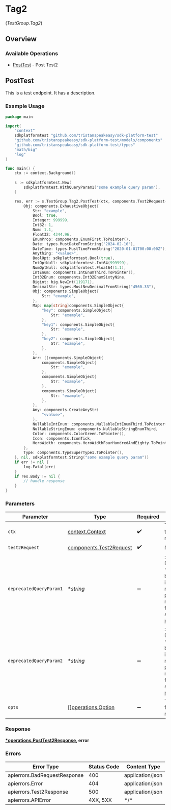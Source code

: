 # Tag2
(*TestGroup.Tag2*)

## Overview

### Available Operations

* [PostTest](#posttest) - Post Test2

## PostTest

This is a test endpoint.
It has a description.

### Example Usage

```go
package main

import(
	"context"
	sdkplatformtest "github.com/tristanspeakeasy/sdk-platform-test"
	"github.com/tristanspeakeasy/sdk-platform-test/models/components"
	"github.com/tristanspeakeasy/sdk-platform-test/types"
	"math/big"
	"log"
)

func main() {
    ctx := context.Background()
    
    s := sdkplatformtest.New(
        sdkplatformtest.WithQueryParam1("some example query param"),
    )

    res, err := s.TestGroup.Tag2.PostTest(ctx, components.Test2Request{
        Obj: components.ExhaustiveObject{
            Str: "example",
            Bool: true,
            Integer: 999999,
            Int32: 1,
            Num: 1.1,
            Float32: 4344.96,
            EnumProp: components.EnumFirst.ToPointer(),
            Date: types.MustDateFromString("2024-02-10"),
            DateTime: types.MustTimeFromString("2020-01-01T00:00:00Z"),
            Anything: "<value>",
            BoolOpt: sdkplatformtest.Bool(true),
            IntOptNull: sdkplatformtest.Int64(999999),
            NumOptNull: sdkplatformtest.Float64(1.1),
            IntEnum: components.IntEnumThird.ToPointer(),
            Int32Enum: components.Int32EnumSixtyNine,
            Bigint: big.NewInt(119171),
            DecimalStr: types.MustNewDecimalFromString("4560.33"),
            Obj: components.SimpleObject{
                Str: "example",
            },
            Map: map[string]components.SimpleObject{
                "key": components.SimpleObject{
                    Str: "example",
                },
                "key1": components.SimpleObject{
                    Str: "example",
                },
                "key2": components.SimpleObject{
                    Str: "example",
                },
            },
            Arr: []components.SimpleObject{
                components.SimpleObject{
                    Str: "example",
                },
                components.SimpleObject{
                    Str: "example",
                },
                components.SimpleObject{
                    Str: "example",
                },
            },
            Any: components.CreateAnyStr(
                "<value>",
            ),
            NullableIntEnum: components.NullableIntEnumThird.ToPointer(),
            NullableStringEnum: components.NullableStringEnumThird,
            Color: components.ColorGreen.ToPointer(),
            Icon: components.IconTick,
            HeroWidth: components.HeroWidthFourHundredAndEighty.ToPointer(),
        },
        Type: components.TypeSuperType1.ToPointer(),
    }, nil, sdkplatformtest.String("some example query param"))
    if err != nil {
        log.Fatal(err)
    }
    if res.Body != nil {
        // handle response
    }
}
```

### Parameters

| Parameter                                                                                                               | Type                                                                                                                    | Required                                                                                                                | Description                                                                                                             | Example                                                                                                                 |
| ----------------------------------------------------------------------------------------------------------------------- | ----------------------------------------------------------------------------------------------------------------------- | ----------------------------------------------------------------------------------------------------------------------- | ----------------------------------------------------------------------------------------------------------------------- | ----------------------------------------------------------------------------------------------------------------------- |
| `ctx`                                                                                                                   | [context.Context](https://pkg.go.dev/context#Context)                                                                   | :heavy_check_mark:                                                                                                      | The context to use for the request.                                                                                     |                                                                                                                         |
| `test2Request`                                                                                                          | [components.Test2Request](../../models/components/test2request.md)                                                      | :heavy_check_mark:                                                                                                      | N/A                                                                                                                     |                                                                                                                         |
| `deprecatedQueryParam1`                                                                                                 | **string*                                                                                                               | :heavy_minus_sign:                                                                                                      | : warning: ** DEPRECATED **: This will be removed in a future release, please migrate away from it as soon as possible. | some example query param                                                                                                |
| `deprecatedQueryParam2`                                                                                                 | **string*                                                                                                               | :heavy_minus_sign:                                                                                                      | : warning: ** DEPRECATED **: This will be removed in a future release, please migrate away from it as soon as possible. | some example query param                                                                                                |
| `opts`                                                                                                                  | [][operations.Option](../../models/operations/option.md)                                                                | :heavy_minus_sign:                                                                                                      | The options for this request.                                                                                           |                                                                                                                         |

### Response

**[*operations.PostTest2Response](../../models/operations/posttest2response.md), error**

### Errors

| Error Type                   | Status Code                  | Content Type                 |
| ---------------------------- | ---------------------------- | ---------------------------- |
| apierrors.BadRequestResponse | 400                          | application/json             |
| apierrors.Error              | 404                          | application/json             |
| apierrors.Test2Response      | 500                          | application/json             |
| apierrors.APIError           | 4XX, 5XX                     | \*/\*                        |